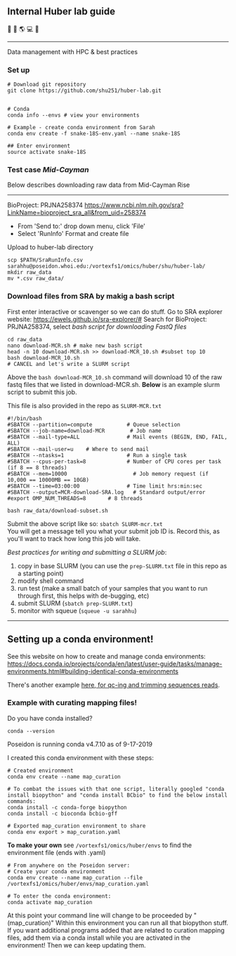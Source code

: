 ## Internal Huber lab guide   
:ocean: :volcano: :earth_americas: :computer: :microscope:
***
Data management with HPC & best practices

### Set up
```
# Download git repository
git clone https://github.com/shu251/huber-lab.git


# Conda
conda info --envs # view your environments

# Example - create conda environment from Sarah
conda env create -f snake-18S-env.yaml --name snake-18S 

## Enter environment
source activate snake-18S

```


### Test case _Mid-Cayman_

Below describes downloading raw data from Mid-Cayman Rise
***
BioProject: PRJNA258374
https://www.ncbi.nlm.nih.gov/sra?LinkName=bioproject_sra_all&from_uid=258374
* From 'Send to:' drop down menu, click 'File'
* Select 'RunInfo' Format and create file

Upload to huber-lab directory
```
scp $PATH/SraRunInfo.csv sarahhu@poseidon.whoi.edu:/vortexfs1/omics/huber/shu/huber-lab/
mkdir raw_data
mv *.csv raw_data/
```

### Download files from SRA by makig a bash script

First enter interactive or scavenger so we can do stuff. Go to SRA explorer website: https://ewels.github.io/sra-explorer/#
Search for BioProject: PRJNA258374, select *bash script for downloading FastQ files*

```
cd raw_data
nano download-MCR.sh # make new bash script
head -n 10 download-MCR.sh >> download-MCR_10.sh #subset top 10
bash download-MCR_10.sh
# CANCEL and let's write a SLURM script
```
Above the ```bash download-MCR_10.sh``` command will download 10 of the raw fastq files that we listed in download-MCR.sh. **Below** is an example slurm script to submit this job.  

This file is also provided in the repo as ```SLURM-MCR.txt```


```
#!/bin/bash
#SBATCH --partition=compute           # Queue selection
#SBATCH --job-name=download-MCR        # Job name
#SBATCH --mail-type=ALL               # Mail events (BEGIN, END, FAIL, ALL)
#SBATCH --mail-user=u    # Where to send mail
#SBATCH --ntasks=1                    # Run a single task
#SBATCH --cpus-per-task=8             # Number of CPU cores per task (if 8 == 8 threads)
#SBATCH --mem=10000                     # Job memory request (if 10,000 == 10000MB == 10GB)
#SBATCH --time=03:00:00               # Time limit hrs:min:sec
#SBATCH --output=MCR-download-SRA.log   # Standard output/error
#export OMP_NUM_THREADS=8       # 8 threads

bash raw_data/download-subset.sh
```

Submit the above script like so: ```sbatch SLURM-mcr.txt```   
You will get a message tell you what your submit job ID is. Record this, as you'll want to track how long this job will take.

_Best practices for writing and submitting a SLURM job_:
1.  copy in base SLURM (you can use the ```prep-SLURM.txt``` file in this repo as a starting point)
2.  modify shell command
3. run test (make a small batch of your samples that you want to run through first, this helps with de-bugging, etc)
4.  submit SLURM (```sbatch prep-SLURM.txt```)
5. monitor with squeue (```squeue -u sarahhu```)

***

## Setting up a conda environment! 
See this website on how to create and manage conda environments:
https://docs.conda.io/projects/conda/en/latest/user-guide/tasks/manage-environments.html#building-identical-conda-environments   

There's another example [here, for qc-ing and trimming sequences reads](https://github.com/shu251/qc-trim).


### Example with curating mapping files!

Do you have conda installed?
```
conda --version
```
Poseidon is running conda v4.7.10 as of 9-17-2019   


I created this conda environment with these steps:
```
# Created environment
conda env create --name map_curation

# To combat the issues with that one script, literally googled "conda install biopython" and "conda install BCbio" to find the below install commands:
conda install -c conda-forge biopython
conda install -c bioconda bcbio-gff

# Exported map_curation environment to share
conda env export > map_curation.yaml
```

**To make your own** see ```/vortexfs1/omics/huber/envs``` to find the environment file (ends with .yaml)
```
# From anywhere on the Poseidon server:
# Create your conda environment
conda env create --name map_curation --file /vortexfs1/omics/huber/envs/map_curation.yaml 

# To enter the conda environment:
conda activate map_curation
```
At this point your command line will change to be proceeded by "(map_curation)"
Within this environment you can run all that biopython stuff. If you want additional programs added that are related to curation mapping files, add them via a conda install while you are activated in the environment! Then we can keep updating them. 



